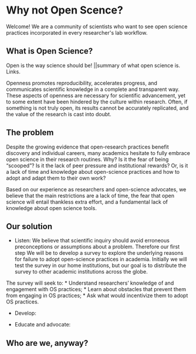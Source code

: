 # Why not Open Scence?

Welcome! We are a community of scientists who want to see open science practices incorporated in every researcher's lab workflow. 

## What is Open Science? 
Open is the way science should be! ||summary of what open science is. Links.

Openness promotes reproducibility, accelerates progress, and communicates scientific knowledge in a complete and transparent way. These aspects of openness are necessary for scientific advancement, yet to some extent have been hindered by the culture within research. Often, if something is not truly open, its results cannot be accurately replicated, and the value of the research is cast into doubt.


## The problem

Despite the growing evidence that open-research practices benefit discovery and individual careers, many academics hesitate to fully embrace open science in their research routines. Why? Is it the fear of being “scooped”? Is it the lack of peer pressure and institutional rewards? Or, is it a lack of time and knowledge about open-science practices and how to adopt and adapt them to their own work? 

Based on our experience as researchers and open-science advocates, we believe that the main restrictions are a lack of time, the fear that open science will entail thankless extra effort, and a fundamental lack of knowledge about open science tools.

## Our solution

* Listen: We believe that scientific inquiry should avoid erroneous preconceptions or assumptions about a problem. Therefore our first step We will be to develop a survey to explore the underlying reasons for failure to adopt open-science practices in academia. Initially we will test the survey in our home institutions, but our goal is to distribute the survey to other academic institutions across the globe.

The survey will seek to:
      * Understand researchers’ knowledge of and engagement with OS practices; 
      * Learn about obstacles that prevent them from engaging in OS practices; 
      * Ask what would incentivize them to adopt OS practices.

* Develop:

* Educate and advocate:

## Who are we, anyway?





